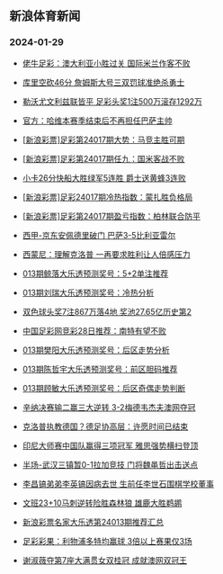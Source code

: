## 新浪体育新闻 
### 2024-01-29

+ [佬牛足彩：澳大利亚小胜过关 国际米兰作客不败](https://sports.sina.com.cn/l/2024-01-28/doc-inaezuti5480958.shtml)

+ [库里空砍46分 詹姆斯大号三双罚球准绝杀勇士](https://sports.sina.com.cn/basketball/nba/2024-01-28/doc-inaezyzf5388909.shtml)

+ [勒沃尤文利兹联皆平 足彩头奖1注500万滚存1292万](https://sports.sina.com.cn/l/2024-01-28/doc-inaezqmm5604971.shtml)

+ [官方：哈维本赛季结束后不再担任巴萨主帅](https://sports.sina.com.cn/g/laliga/2024-01-28/doc-inaezutm2259386.shtml)

+ [[新浪彩票]足彩第24017期大势：马竞主胜可期](https://sports.sina.com.cn/l/2024-01-28/doc-inaezqmp2382294.shtml)

+ [[新浪彩票]足彩第24017期任九：国米客战不败](https://sports.sina.com.cn/l/2024-01-28/doc-inaezqmk2727340.shtml)

+ [小卡26分快船大胜绿军5连胜 爵士送黄蜂3连败](https://sports.sina.com.cn/basketball/nba/2024-01-28/doc-inaezuti5494664.shtml)

+ [[新浪彩票]足彩24017期冷热指数：蒙扎胜负格局](https://sports.sina.com.cn/l/2024-01-28/doc-inaezqmp2382813.shtml)

+ [[新浪彩票]足彩第24017期盈亏指数：柏林联合防平](https://sports.sina.com.cn/l/2024-01-28/doc-inaezqmf8170172.shtml)

+ [西甲-京东安佩德里破门 巴萨3-5比利亚雷尔](https://sports.sina.com.cn/g/laliga/2024-01-28/doc-inaezutc8046361.shtml)

+ [西蒙尼：理解克洛普 一再要求胜利让人倍感压力](https://sports.sina.com.cn/g/2024-01-28/doc-inaezcvr5835301.shtml)

+ [013期鲸落大乐透预测奖号：5+2单注推荐](https://sports.sina.com.cn/l/2024-01-28/doc-inafamrh9383186.shtml)

+ [013期刘瑞大乐透预测奖号：冷热分析](https://sports.sina.com.cn/l/2024-01-28/doc-inafamqz5148106.shtml)

+ [双色球头奖7注867万落4地 奖池27.65亿历史第2](https://sports.sina.com.cn/l/2024-01-28/doc-inafawfe2054749.shtml)

+ [中国足彩网竞彩28日推荐：南特有望不败](https://sports.sina.com.cn/l/2024-01-28/doc-inaezyzk5054347.shtml)

+ [013期樊阳大乐透预测奖号：后区走势分析](https://sports.sina.com.cn/l/2024-01-28/doc-inafamrc1924806.shtml)

+ [013期陈哲宇大乐透预测奖号：前区胆码推荐](https://sports.sina.com.cn/l/2024-01-28/doc-inafamrh9383301.shtml)

+ [013期顾敏大乐透预测奖号：后区奇偶走势判断](https://sports.sina.com.cn/l/2024-01-28/doc-inafamrc1924880.shtml)

+ [辛纳决赛输二赢三大逆转 3-2梅德韦杰夫澳网夺冠](https://sports.sina.com.cn/tennis/atp/2024-01-28/doc-inafawff8820300.shtml)

+ [克洛普执教德国？德足协高层：许愿时间已结束](https://sports.sina.com.cn/g/2024-01-28/doc-inaezcvm8406327.shtml)

+ [印尼大师赛中国队赢得三项冠军 雅思强势横扫登顶](https://sports.sina.com.cn/others/badmin/2024-01-28/doc-inafawey4617636.shtml)

+ [半场-武汉三镇暂0-1拉加竞技 门将魏黾哲出击送点](https://sports.sina.com.cn/china/j/2024-01-28/doc-inafawfe2048147.shtml)

+ [李昌镐弟弟李英镐因病去世 生前任李世石围棋学校董事](https://sports.sina.com.cn/go/2024-01-28/doc-inafarxi8933029.shtml)

+ [文班23+10马刺逆转险胜森林狼 雄鹿大胜鹈鹕](https://sports.sina.com.cn/basketball/nba/2024-01-28/doc-inaezyzk5058959.shtml)

+ [新浪彩票名家大乐透第24013期推荐汇总](https://sports.sina.com.cn/l/2024-01-28/doc-inafamqz5149619.shtml)

+ [足彩彩果：利物浦多特均赢球 3倍以上赛果仅3场](https://sports.sina.com.cn/l/2024-01-29/doc-inafcxsn4028698.shtml)

+ [谢淑薇夺第7座大满贯女双桂冠 成就澳网双冠王](https://sports.sina.com.cn/tennis/wta/2024-01-28/doc-inafafik9505474.shtml)

